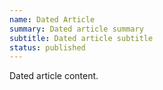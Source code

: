 ```yaml
---
name: Dated Article
summary: Dated article summary
subtitle: Dated article subtitle
status: published
---
```


Dated article content.

